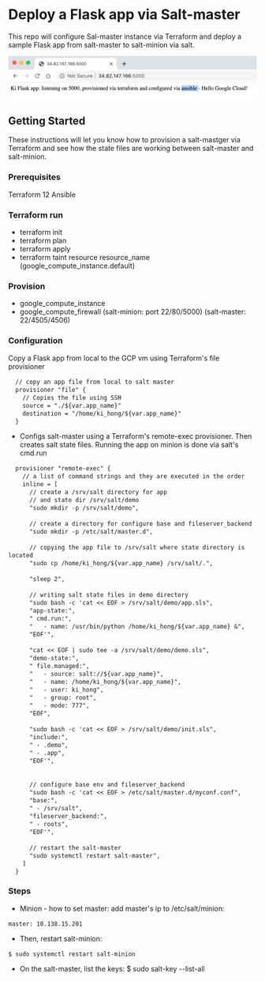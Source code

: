 # Deploy a Flask app via Salt-master

This repo will configure Sal-master instance via Terraform and deploy a sample Flask app from salt-master to salt-minion via salt.


![Output](https://github.com/Einsteinish/GCP-MyLab-Samples/blob/master/terraform-ansible-gcp-flask/terraform-ansible-flask.png)



## Getting Started

These instructions will let you know how to provision a salt-mastger via Terraform and see how the state files are working between salt-master and salt-minion. 

### Prerequisites

Terraform 12 
Ansible

### Terraform run
* terraform init
* terraform plan
* terraform apply
* terraform taint resource resource_name (google_compute_instance.default) 

### Provision
* google_compute_instance
* google_compute_firewall (salt-minion: port 22/80/5000) (salt-master: 22/4505/4506)

### Configuration
Copy a Flask app from local to the GCP vm using Terraform's file provisioner

```
  // copy an app file from local to salt master
  provisioner "file" {
    // Copies the file using SSH
    source = "./${var.app_name}"
    destination = "/home/ki_hong/${var.app_name}"
  }
```

* Configs salt-master using a Terraform's remote-exec provisioner. Then creates salt state files. Running the app on minion is done via salt's cmd.run

```
  provisioner "remote-exec" {
    // a list of command strings and they are executed in the order 
    inline = [
      // create a /srv/salt directory for app 
      // and state dir /srv/salt/demo
      "sudo mkdir -p /srv/salt/demo",
       
      // create a directory for configure base and fileserver_backend
      "sudo mkdir -p /etc/salt/master.d",

      // copying the app file to /srv/salt where state directory is located
      "sudo cp /home/ki_hong/${var.app_name} /srv/salt/.",

      "sleep 2",

      // writing salt state files in demo directory
      "sudo bash -c 'cat << EOF > /srv/salt/demo/app.sls",
      "app-state:",
      " cmd.run:",
      "   - name: /usr/bin/python /home/ki_hong/${var.app_name} &",
      "EOF'",

      "cat << EOF | sudo tee -a /srv/salt/demo/demo.sls",
      "demo-state:",
      " file.managed:",
      "   - source: salt://${var.app_name}",
      "   - name: /home/ki_hong/${var.app_name}",
      "   - user: ki_hong",
      "   - group: root",
      "   - mode: 777",
      "EOF",

      "sudo bash -c 'cat << EOF > /srv/salt/demo/init.sls",
      "include:",
      " - .demo",
      " - .app", 
      "EOF'",


      // configure base env and fileserver_backend
      "sudo bash -c 'cat << EOF > /etc/salt/master.d/myconf.conf",
      "base:",
      " - /srv/salt",
      "fileserver_backend:",
      " - roots",
      "EOF'",    

      // restart the salt-master
      "sudo systemctl restart salt-master",
    ]
  }
```

### Steps

* Minion - how to set master: 
add master's ip to /etc/salt/minion:
```
master: 10.138.15.201
```

* Then, restart salt-minion:
```
$ sudo systemctl restart salt-minion
```

* On the salt-master, list the keys:
$ sudo salt-key --list-all


